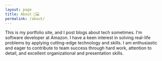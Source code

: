 ```yaml
---
layout: page
title: About 👩💻
permalink: /about/
---
```


This is my portfolio site, and I post blogs about tech sometimes.
I'm software developer at Amazon.
I have a keen interest in solving real-life problems by applying cutting-edge technology and skills. 
I am enthusiastic and eager to contribute to team success through hard work, attention to detail, 
and excellent organizational and presentation skills.